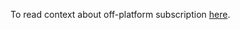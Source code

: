 To read context about off-platform subscription [here](https://utinternational.jira.com/wiki/spaces/SKB/pages/1691254785/Pitch+-+Adding+handling+for+Off-Platform+Subscription+charges).